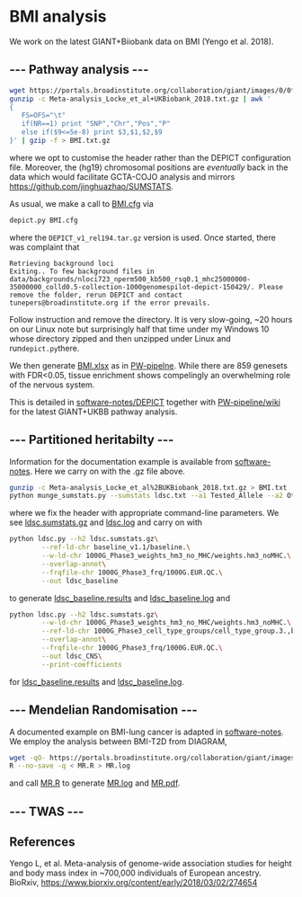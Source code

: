# BMI analysis

We work on the latest GIANT+Biiobank data on BMI (Yengo et al. 2018).

## --- Pathway analysis ---

```bash
wget https://portals.broadinstitute.org/collaboration/giant/images/0/0f/Meta-analysis_Locke_et_al+UKBiobank_2018.txt.gz
gunzip -c Meta-analysis_Locke_et_al+UKBiobank_2018.txt.gz | awk '
{
   FS=OFS="\t"
   if(NR==1) print "SNP","Chr","Pos","P"
   else if($9<=5e-8) print $3,$1,$2,$9
}' | gzip -f > BMI.txt.gz

```
where we opt to customise the header rather than the DEPICT configuration file. Moreover, the (hg19) chromosomal positions are *eventually* back in the data which would facilitate GCTA-COJO analysis and mirrors https://github.com/jinghuazhao/SUMSTATS.

As usual, we make a call to [BMI.cfg](BMI.cfg) via
```bash
depict.py BMI.cfg
```
where the `DEPICT_v1_rel194.tar.gz` version is used. Once started, there was complaint that
```
Retrieving background loci
Exiting.. To few background files in data/backgrounds/nloci723_nperm500_kb500_rsq0.1_mhc25000000-35000000_colld0.5-collection-1000genomespilot-depict-150429/. Please remove the folder, rerun DEPICT and contact tunepers@broadinstitute.org if the error prevails.
```
Follow instruction and remove the directory. It is very slow-going, ~20 hours on our Linux note but surprisingly half that time under my Windows 10 whose directory zipped and then unzipped under Linux and run`depict.py`there.

We then generate [BMI.xlsx](BMI.xlsx) as in [PW-pipelne](https://github.com/jinghuazhao/PW-pipeline/wiki). While there are 859 genesets with FDR<0.05, tissue enrichment shows compelingly an overwhelming role of the nervous system.


This is detailed in [software-notes/DEPICT](https://github.com/jinghuazhao/software-notes/tree/master/DEPICT) together with [PW-pipeline/wiki](https://github.com/jinghuazhao/PW-pipeline/wiki) for the latest GIANT+UKBB pathway analysis.

## --- Partitioned heritabilty ---

Information for the documentation example is available from [software-notes](https://github.com/jinghuazhao/software-notes/). Here we carry on with the .gz file above.
```bash
gunzip -c Meta-analysis_Locke_et_al%2BUKBiobank_2018.txt.gz > BMI.txt
python munge_sumstats.py --sumstats ldsc.txt --a1 Tested_Allele --a2 Other_allele --merge-alleles w_hm3.snplist --out ldsc --a1-inc
```
where we fix the header with appropriate command-line parameters. We see [ldsc.sumstats.gz](ldsc.sumstats.gz) and [ldsc.log](ldsc.log) and carry on with
```bash
python ldsc.py --h2 ldsc.sumstats.gz\
        --ref-ld-chr baseline_v1.1/baseline.\
        --w-ld-chr 1000G_Phase3_weights_hm3_no_MHC/weights.hm3_noMHC.\
        --overlap-annot\
        --frqfile-chr 1000G_Phase3_frq/1000G.EUR.QC.\
        --out ldsc_baseline
```
to generate [ldsc_baseline.results](ldsc_baseline.results) and [ldsc_baseline.log](ldsc_baseline.log) and
```bash
python ldsc.py --h2 ldsc.sumstats.gz\
        --w-ld-chr 1000G_Phase3_weights_hm3_no_MHC/weights.hm3_noMHC.\
        --ref-ld-chr 1000G_Phase3_cell_type_groups/cell_type_group.3.,baseline_v1.1/baseline.\
        --overlap-annot\
        --frqfile-chr 1000G_Phase3_frq/1000G.EUR.QC.\
        --out ldsc_CNS\
        --print-coefficients
```
for [ldsc_baseline.results](ldsc_CNS.results) and [ldsc_baseline.log](ldsc_CNS.log).


## --- Mendelian Randomisation ---

A documented example on BMI-lung cancer is adapted in [software-notes](https://github.com/jinghuazhao/software-notes). We employ the analysis between BMI-T2D from DIAGRAM,
```bash
wget -qO- https://portals.broadinstitute.org/collaboration/giant/images/e/e2/Meta-analysis_Locke_et_al+UKBiobank_2018_top_941_from_COJO_analysis_UPDATED.txt.gz > BMI-COJO.gz
R --no-save -q < MR.R > MR.log
```
and call [MR.R](MR.R) to generate [MR.log](MR.log) and [MR.pdf](MR.pdf).

## --- TWAS ---

## References

Yengo L, et al. Meta-analysis of genome-wide association studies for height and body mass index in ~700,000 individuals of European ancestry. BioRxiv,
https://www.biorxiv.org/content/early/2018/03/02/274654
